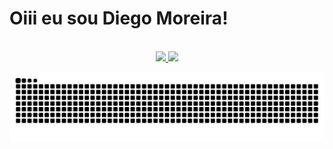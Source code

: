 # Oiii eu sou Diego Moreira!
<br>
<div align="center">
  <a href="https://github.com/dmsdiegomoreira">
  <img height="180em" src="https://github-readme-stats.vercel.app/api?username=dmsdiegomoreira&show_icons=true&theme=jolly&include_all_commits=true&count_private=true"/>
  <img height="180em" src="https://github-readme-stats.vercel.app/api/top-langs/?username=rafaballerini&layout=compact&langs_count=7&theme=jolly"/>
</div>
 
 ![Snake animation](https://github.com/dmsdiegomoreira/dmsdiegomoreira/blob/output/github-contribution-grid-snake.svg)
